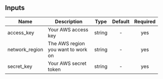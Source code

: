 
## Inputs

| Name | Description | Type | Default | Required |
|------|-------------|:----:|:-----:|:-----:|
| access_key | Your AWS access key | string | - | yes |
| network_region | The AWS region you want to work on | string | - | yes |
| secret_key | Your AWS secret token | string | - | yes |


